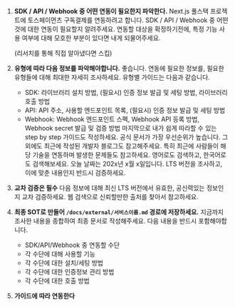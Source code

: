 1. **SDK / API / Webhook 중 어떤 연동이 필요한지 파악한다.**
    Next.js 풀스택 프로젝트에 토스페이먼츠 구독결제를 연동하려고 합니다.
    SDK / API / Webhook 중 어떤 것에 대한 연동이 필요할지 알려주세요.
    연동할 대상을 확정하기전에, 특정 기능 사용 여부에 대해 모호한 부분이 있다면 내게 되물어주세요.

    (리서치를 통해 직접 알아냈다면 스킵)
2. **유형에 따라 다음 정보를 파악해야합니다.**
    좋습니다. 연동에 필요한 정보를, 필요한 유형들에 대해 최대한 자세히 조사하세요.
    유형별 가이드는 다음과 같습니다.
    - SDK: 라이브러리 설치 방법, (필요시) 인증 정보 발급 및 세팅 방법, 라이브러리 호출 방법
    - API: API 주소, 사용할 엔드포인트 목록, (필요시) 인증 정보 발급 및 세팅 방법
    - Webhook: Webhook 엔드포인트 스펙, Webhook API 등록 방법, Webhook secret 발급 및 검증 방법
    마지막으로 내가 쉽게 따라할 수 있는 step by step 가이드도 작성하세요.
    공식 문서가 가장 우선순위가 높습니다.
    그외에도 최근에 작성된 개발자 블로그도 참고해주세요.
    특히 최근에 사람들이 해당 기술을 연동하며 발생한 문제들도 참고하세요. 영어로도 검색하고, 한국어로도 검색해보세요.
    오늘 날짜는 202x년 x월 x일입니다. LTS 버전을 조사하고, 이에 맞춘 내용인지 반드시 검증하세요.

3. **교차 검증은 필수**
    다음 정보에 대해 최신 LTS 버전에서 유효한, 공신력있는 정보인지 교차 검증하세요.
    웹 검색으로 신뢰할만한 출처를 찾아서 참고하세요.

4. **최종 SOT로 만들어 `/docs/external/서비스이름.md` 경로에 저장하세요.**
    지금까지 조사한 내용을 종합하여 최종 문서로 작성해주세요.
    다음 내용을 반드시 포함해야합니다.
    - SDK/API/Webhook 중 연동할 수단
    - 각 수단에 대해 사용할 기능
    - 각 수단에 대한 설치/세팅 방법
    - 각 수단에 대한 인증정보 관리 방법
    - 각 수단에 대한 호출 방법
5. **가이드에 따라 연동한다**